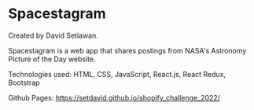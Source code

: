 # Spacestagram
Created by David Setiawan.

Spacestagram is a web app that shares postings from NASA's Astronomy Picture of the Day website.

Technologies used: HTML, CSS, JavaScript, React.js, React Redux, Bootstrap

Github Pages: https://setdavid.github.io/shopify_challenge_2022/
